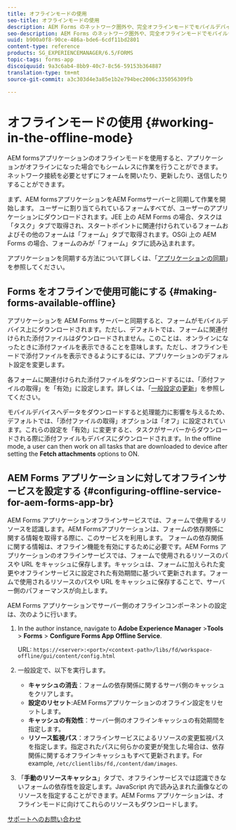 ```yaml
---
title: オフラインモードの使用
seo-title: オフラインモードの使用
description: AEM Forms のネットワーク圏外や、完全オフラインモードでモバイルデバイスを使用して、AEM Forms アプリケーションで作業する
seo-description: AEM Forms のネットワーク圏外や、完全オフラインモードでモバイルデバイスを使用して、AEM Forms アプリケーションで作業する
uuid: b900a0f8-90ce-486a-bde6-6cdf11bd2801
content-type: reference
products: SG_EXPERIENCEMANAGER/6.5/FORMS
topic-tags: forms-app
discoiquuid: 9a3c6ab4-8bb9-40c7-8c56-59153b364887
translation-type: tm+mt
source-git-commit: a3c303d4e3a85e1b2e794bec2006c335056309fb

---
```



# オフラインモードの使用 {#working-in-the-offline-mode}

AEM formsアプリケーションのオフラインモードを使用すると、アプリケーションがオフラインになった場合でもシームレスに作業を行うことができます。 ネットワーク接続を必要とせずにフォームを開いたり、更新したり、送信したりすることができます。

まず、AEM formsアプリケーションをAEM Formsサーバーと同期して作業を開始します。 ユーザーに割り当てられているフォームすべてが、ユーザーのアプリケーションにダウンロードされます。JEE 上の AEM Forms の場合、タスクは「タスク」タブで取得され、スタートポイントに関連付けられているフォームおよびその他のフォームは「フォーム」タブで取得されます。OSGi 上の AEM Forms の場合、フォームのみが「フォーム」タブに読み込まれます。

アプリケーションを同期する方法について詳しくは、「[アプリケーションの同期](/help/forms/using/sync-app.md)」を参照してください。

## Forms をオフラインで使用可能にする {#making-forms-available-offline}

アプリケーションを AEM Forms サーバーと同期すると、フォームがモバイルデバイス上にダウンロードされます。ただし、デフォルトでは、フォームに関連付けられた添付ファイルはダウンロードされません。このことは、オンラインになったときに添付ファイルを表示できることを意味します。ただし、オフラインモードで添付ファイルを表示できるようにするには、アプリケーションのデフォルト設定を変更します。

各フォームに関連付けられた添付ファイルをダウンロードするには、「添付ファイルの取得」を「有効」に設定します。詳しくは、「[一般設定の更新](/help/forms/using/update-general-settings.md)」を参照してください。

モバイルデバイスへデータをダウンロードすると処理能力に影響を与えるため、デフォルトでは、「添付ファイルの取得」オプションは「オフ」に設定されています。これらの設定を「有効」に変更すると、タスクがサーバーからダウンロードされる際に添付ファイルもデバイスにダウンロードされます。In the offline mode, a user can then work on all tasks that are downloaded to device after setting the **Fetch attachments** options to ON.

## AEM Forms アプリケーションに対してオフラインサービスを設定する {#configuring-offline-service-for-aem-forms-app-br}

AEM Forms アプリケーションオフラインサービスでは、フォームで使用するリソースを認識します。AEM Formsアプリケーションは、フォームの依存関係に関する情報を取得する際に、このサービスを利用します。 フォームの依存関係に関する情報は、オフライン機能を有効にするために必要です。AEM Forms アプリケーションのオフラインサービスでは、フォームで使用されるリソースのパスや URL をキャッシュに保存します。キャッシュは、フォームに加えられた変更やオフラインサービスに設定された有効期間に基づいて更新されます。フォームで使用されるリソースのパスや URL をキャッシュに保存することで、サーバー側のパフォーマンスが向上します。

AEM Forms アプリケーションでサーバー側のオフラインコンポーネントの設定は、次のように行います。

1. In the author instance, navigate to **Adobe Experience Manager** >**Tools** > **Forms** > **Configure Forms App Offline Service**.

   URL: `https://<server>:<port>/<context-path>/libs/fd/workspace-offline/gui/content/config.html`

1. 一般設定で、以下を実行します。

   * **キャッシュの消去**：フォームの依存関係に関するサーバ側のキャッシュをクリアします。
   * **設定のリセット**:AEM Formsアプリケーションのオフライン設定をリセットします。
   * **キャッシュの有効性**：サーバー側のオフラインキャッシュの有効期間を指定します。
   * **リソース監視パス**：オフラインサービスによるリソースの変更監視パスを指定します。指定されたパスに何らかの変更が発生した場合は、依存関係に関するオフラインキャッシュもすべて更新されます。For example, `/etc/clientlibs/fd,/content/dam/images`.

1. 「**手動のリソースキャッシュ**」タブで、オフラインサービスでは認識できないフォームの依存性を設定します。JavaScript 内で読み込まれた画像などのリソースを指定することができます。AEM Forms アプリケーションは、オフラインモードに向けてこれらのリソースもダウンロードします。

[サポートへのお問い合わせ](https://www.adobe.com/account/sign-in.supportportal.html)
